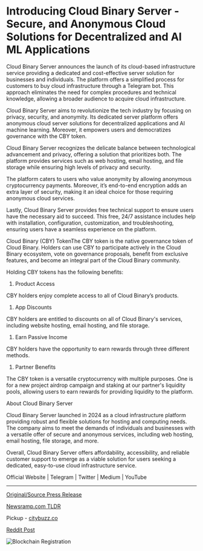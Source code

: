 # Introducing Cloud Binary Server - Secure, and Anonymous Cloud Solutions for Decentralized and AI ML Applications

Cloud Binary Server announces the launch of its cloud-based infrastructure service providing a dedicated and cost-effective server solution for businesses and individuals. The platform offers a simplified process for customers to buy cloud infrastructure through a Telegram bot. This approach eliminates the need for complex procedures and technical knowledge, allowing a broader audience to acquire cloud infrastructure.

Cloud Binary Server aims to revolutionize the tech industry by focusing on privacy, security, and anonymity. Its dedicated server platform offers anonymous cloud server solutions for decentralized applications and AI machine learning. Moreover, it empowers users and democratizes governance with the CBY token.

Cloud Binary Server recognizes the delicate balance between technological advancement and privacy, offering a solution that prioritizes both. The platform provides services such as web hosting, email hosting, and file storage while ensuring high levels of privacy and security.

The platform caters to users who value anonymity by allowing anonymous cryptocurrency payments. Moreover, it’s end-to-end encryption adds an extra layer of security, making it an ideal choice for those requiring anonymous cloud services.

Lastly, Cloud Binary Server provides free technical support to ensure users have the necessary aid to succeed. This free, 24/7 assistance includes help with installation, configuration, customization, and troubleshooting, ensuring users have a seamless experience on the platform.

Cloud Binary (CBY) TokenThe CBY token is the native governance token of Cloud Binary. Holders can use CBY to participate actively in the Cloud Binary ecosystem, vote on governance proposals, benefit from exclusive features, and become an integral part of the Cloud Binary community.

Holding CBY tokens has the following benefits:

1. Product Access

CBY holders enjoy complete access to all of Cloud Binary’s products.

1. App Discounts

CBY holders are entitled to discounts on all of Cloud Binary's services, including website hosting, email hosting, and file storage.

1. Earn Passive Income

CBY holders have the opportunity to earn rewards through three different methods.

1. Partner Benefits

The CBY token is a versatile cryptocurrency with multiple purposes. One is for a new project airdrop campaign and staking at our partner's liquidity pools, allowing users to earn rewards for providing liquidity to the platform.

About Cloud Binary Server

Cloud Binary Server launched in 2024 as a cloud infrastructure platform providing robust and flexible solutions for hosting and computing needs. The company aims to meet the demands of individuals and businesses with a versatile offer of secure and anonymous services, including web hosting, email hosting, file storage, and more.

Overall, Cloud Binary Server offers affordability, accessibility, and reliable customer support to emerge as a viable solution for users seeking a dedicated, easy-to-use cloud infrastructure service.

Official Website | Telegram | Twitter | Medium | YouTube 

---

[Original/Source Press Release](https://blockchainwire.io/press-release/introducing-cloud-binary-server---secure-and-anonymous-cloud-solutions-for-decentralized-and-ai-ml-applications)
                    

[Newsramp.com TLDR](https://newsramp.com/curated-news/cloud-binary-server-launches-cost-effective-cloud-infrastructure-service/edd5ffa168fae56e13c92c49ddf98ae4) 


Pickup - [citybuzz.co](https://citybuzz.co/2024/02/26/cloud-binary-server-launches-secure-and-anonymous-cloud-solutions)
 



[Reddit Post](https://www.reddit.com/r/technology_press/comments/1b6rr93/cloud_binary_server_launches_costeffective_cloud/) 



![Blockchain Registration](https://cdn.newsramp.app/blockchainwire/qrcode/242/26/bestpZ96.webp)